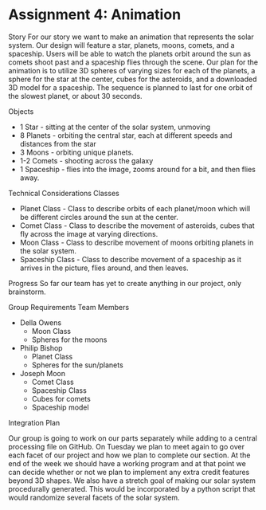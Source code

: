 Assignment 4: Animation
=========================

Story
For our story we want to make an animation that represents the solar system. Our design will feature a star, planets, moons, comets, and a spaceship. Users will be able to watch the planets orbit around the sun as comets shoot past and a spaceship flies through the scene.
Our plan for the animation is to utilize 3D spheres of varying sizes for each of the planets, a sphere for the star at the center, cubes for the asteroids, and a downloaded 3D model for a spaceship. The sequence is planned to last for one orbit of the slowest planet, or about 30 seconds.

Objects
* 1 Star - sitting at the center of the solar system, unmoving
* 8 Planets - orbiting the central star, each at different speeds and distances from the star
* 3 Moons - orbiting unique planets.
* 1-2 Comets - shooting across the galaxy
* 1 Spaceship - flies into the image, zooms around for a bit, and then flies away.

Technical Considerations
Classes
* Planet Class - Class to describe orbits of each planet/moon which will be different circles around the sun at the center.
* Comet Class - Class to describe the movement of asteroids, cubes that fly across the image at varying directions. 
* Moon Class - Class to describe movement of moons orbiting planets in the solar system.
* Spaceship Class - Class to describe movement of a spaceship as it arrives in the picture, flies around, and then leaves.

Progress
So far our team has yet to create anything in our project, only brainstorm.

Group Requirements
Team Members
* Della Owens
    * Moon Class
    * Spheres for the moons
* Philip Bishop
    * Planet Class
    * Spheres for the sun/planets
* Joseph Moon
    * Comet Class
    * Spaceship Class
    * Cubes for comets
    * Spaceship model

Integration Plan

Our group is going to work on our parts separately while adding to a central processing file on GitHub. On Tuesday we plan to meet again to go over each facet of our project and how we plan to complete our section. At the end of the week we should have a working program and at that point we can decide whether or not we plan to implement any extra credit features beyond 3D shapes. 
We also have a stretch goal of making our solar system procedurally generated. This would be incorporated by a python script that would randomize several facets of the solar system.
